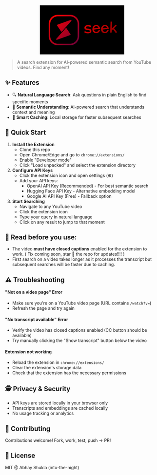 <p align="center">
  <img src="https://raw.githubusercontent.com/into-the-night/seek/refs/heads/main/assets/hero.png">
</p>

> A search extension for AI-powered semantic search from YouTube videos. Find any moment!

## ✨ Features

- 🔍 **Natural Language Search**: Ask questions in plain English to find specific moments
- 🎯 **Semantic Understanding**: AI-powered search that understands context and meaning
- 🧠 **Smart Caching**: Local storage for faster subsequent searches

## 🚀 Quick Start

1. **Install the Extension**
   - Clone this repo
   - Open Chrome/Edge and go to `chrome://extensions/`
   - Enable "Developer mode"
   - Click "Load unpacked" and select the extension directory
2. **Configure API Keys**
   - Click the extension icon and open settings (⚙️)
   - Add your API keys:
     - OpenAI API Key (Recommended) - For best semantic search
     - Hugging Face API Key - Alternative embedding model
     - Google AI API Key (Free) - Fallback option
3. **Start Searching**
   - Navigate to any YouTube video
   - Click the extension icon
   - Type your query in natural language
   - Click on any result to jump to that moment

## 🤚 Read before you use:
- The video **must have closed captions** enabled for the extension to work. ( Fix coming soon, star 🌟 the repo for updates!!!! )
- First search on a video takes longer as it processes the transcript but subsequent searches will be faster due to caching.

## ⚠️ Troubleshooting 

#### "Not on a video page" Error
- Make sure you're on a YouTube video page (URL contains `/watch?v=`)
- Refresh the page and try again

#### "No transcript available" Error
- Verify the video has closed captions enabled (CC button should be available)
- Try manually clicking the "Show transcript" button below the video

#### Extension not working
- Reload the extension in `chrome://extensions/`
- Clear the extension's storage data
- Check that the extension has the necessary permissions

## 🕵️ Privacy & Security

- API keys are stored locally in your browser only
- Transcripts and embeddings are cached locally
- No usage tracking or analytics

## 🤝 Contributing

Contributions welcome! Fork, work, test, push -> PR!

## 📜 License

MIT @ Abhay Shukla (into-the-night)
